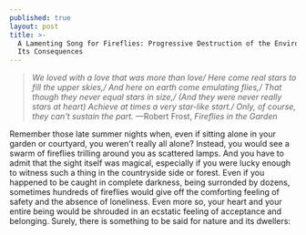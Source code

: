 ```yaml
---
published: true
layout: post
title: >-
  A Lamenting Song for Fireflies: Progressive Destruction of the Environment and
  Its Consequences
---
```



> *We loved with a love that was more than love/
> Here come real stars to fill the upper skies,/ 
> And here on earth come emulating flies,/
> That though they never equal stars in size,/
> (And they were never really stars at heart)
> Achieve at times a very star-like start./
> Only, of course, they can't sustain the part.* —Robert Frost, *Fireflies in the Garden*

<span class="versal r9">R</span>emember those late summer nights when, even if sitting alone in your garden or courtyard, you weren't really all alone? Instead, you would see a swarm of fireflies trilling around you as scattered lamps. And you have to admit that the sight itself was magical, especially if you were lucky enough to witness such a thing in the countryside side or forest. Even if you happened to be caught in complete darkness, being surronded by dozens, sometimes hundreds of fireflies would give off the comforting feeling of safety and the absence of loneliness. Even more so, your heart and your entire being would be shrouded in an ecstatic feeling of acceptance and belonging. Surely, there is something to be said for nature and its dwellers: 
